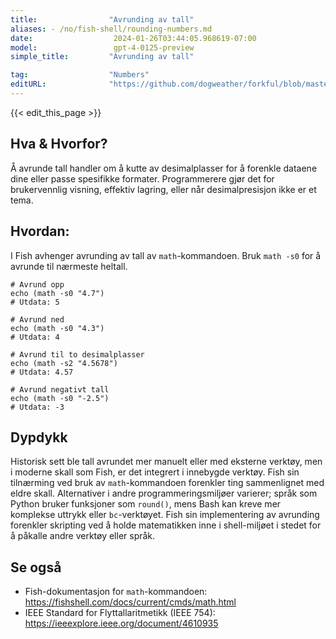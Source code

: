 ```yaml
---
title:                "Avrunding av tall"
aliases: - /no/fish-shell/rounding-numbers.md
date:                  2024-01-26T03:44:05.968619-07:00
model:                 gpt-4-0125-preview
simple_title:         "Avrunding av tall"

tag:                  "Numbers"
editURL:              "https://github.com/dogweather/forkful/blob/master/content/no/fish-shell/rounding-numbers.md"
---
```


{{< edit_this_page >}}

## Hva & Hvorfor?
Å avrunde tall handler om å kutte av desimalplasser for å forenkle dataene dine eller passe spesifikke formater. Programmerere gjør det for brukervennlig visning, effektiv lagring, eller når desimalpresisjon ikke er et tema.

## Hvordan:
I Fish avhenger avrunding av tall av `math`-kommandoen. Bruk `math -s0` for å avrunde til nærmeste heltall.

```fish
# Avrund opp
echo (math -s0 "4.7")
# Utdata: 5

# Avrund ned
echo (math -s0 "4.3")
# Utdata: 4

# Avrund til to desimalplasser
echo (math -s2 "4.5678")
# Utdata: 4.57

# Avrund negativt tall
echo (math -s0 "-2.5")
# Utdata: -3
```

## Dypdykk
Historisk sett ble tall avrundet mer manuelt eller med eksterne verktøy, men i moderne skall som Fish, er det integrert i innebygde verktøy. Fish sin tilnærming ved bruk av `math`-kommandoen forenkler ting sammenlignet med eldre skall. Alternativer i andre programmeringsmiljøer varierer; språk som Python bruker funksjoner som `round()`, mens Bash kan kreve mer komplekse uttrykk eller `bc`-verktøyet. Fish sin implementering av avrunding forenkler skripting ved å holde matematikken inne i shell-miljøet i stedet for å påkalle andre verktøy eller språk.

## Se også
- Fish-dokumentasjon for `math`-kommandoen: https://fishshell.com/docs/current/cmds/math.html
- IEEE Standard for Flyttallaritmetikk (IEEE 754): https://ieeexplore.ieee.org/document/4610935
